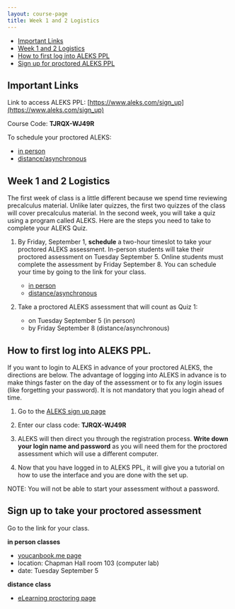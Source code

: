 ```yaml
---
layout: course-page
title: Week 1 and 2 Logistics
---
```


* [Important Links](#important-links)
* [Week 1 and 2 Logistics](#week-1-logistics)
* [How to first log into ALEKS PPL](#how-to-first-log-into-aleks-ppl)
* [Sign up for proctored ALEKS PPL](#sign-up-to-take-your-proctored-assessment)

## Important Links

Link to access ALEKS PPL: [https://www.aleks.com/sign_up](https://www.aleks.com/sign_up)

Course Code: **TJRQX-WJ49R**

To schedule your proctored ALEKS:
* [in person](https://uafmath-aleks-sign-up.youcanbook.me)
* [distance/asynchronous](https://ecampus.uaf.edu/exam-services/)

## Week 1 and 2 Logistics

The first week of class is a little different because we spend time reviewing precalculus material. Unlike later quizzes, the first two quizzes of the class will cover precalculus material. In the second week, you will take a quiz using a program called ALEKS.  Here are the steps you need to take to complete your ALEKS Quiz.

1. By Friday, September 1, **schedule** a two-hour timeslot to take your proctored ALEKS assessment. In-person students will take their proctored assessment on Tuesday September 5. Online students must complete the assessment by Friday September 8. You can schedule your time by going to the link for your class. 
	* [in person](https://uafmath-aleks-sign-up.youcanbook.me) 
	* [distance/asynchronous](https://ecampus.uaf.edu/student-support/exam-info-students/)

2. Take a proctored ALEKS assessment that will count as Quiz 1:
	* on Tuesday September 5 (in person)
	* by Friday September 8 (distance/asynchronous)  



## How to first log into ALEKS PPL.

If you want to login to ALEKS in advance of your proctored ALEKS, the directions are below. The advantage of logging into ALEKS in advance is to make things faster on the day of the assessment or to fix any login issues (like forgetting your password). It is not mandatory that you login ahead of time.

1. Go to the [ALEKS sign up page](https://www.aleks.com/sign_up) 
 
2. Enter our class code: **TJRQX-WJ49R**
		
3. ALEKS will then direct you through the registration process. **Write down your login name and password** as you will need them for the proctored assessment which will use a different computer.

4. Now that you have logged in to ALEKS PPL, it will give you a tutorial on how to use the interface and you are done with the set up.

NOTE: You will not be able to start your assessment without a password.

## Sign up to take your proctored assessment

Go to the link for your class.

**in person classes**
* [youcanbook.me page](https://uafmath-aleks-sign-up.youcanbook.me)
* location: Chapman Hall room 103 (computer lab)
* date: Tuesday September 5
	
**distance class**
* [eLearning proctoring page](https://ecampus.uaf.edu/student-support/exam-info-students/)



